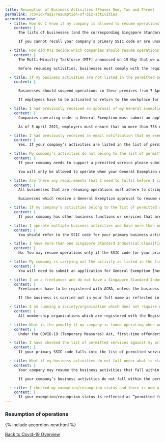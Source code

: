 ```yaml
---
title: Resumption of Business Activities (Phases One, Two and Three)
permalink: /covid-faqs/resumption-of-biz-activities
accordion-new:
  - title: How do I know if my company is allowed to resume operations?
    content: |
      The lists of businesses (and the corresponding Singapore Standard Industrial Classification (SSIC) codes) that may operate can be found [here](/images/covid/Permittedserviceslist2.pdf){:target="_blank"}. Businesses in these lists do not need to apply to MTI for exemption before resuming operations.

      If you cannot recall your company’s primary SSIC code or are unsure of what your business activity is classified as, you can log in to [BizFile+](https://www.bizfile.gov.sg/){:target="_blank"} with your Singpass to retrieve your primary SSIC code. You can then look for it on the list of permitted services.

  - title: How did MTI decide which companies should resume operations?
    content: |
      The Multi-Ministry Taskforce (MTF) announced on 19 May that we will exit the Circuit Breaker and resume activities in a phased manner from 2 June to minimise the risk of a resurgence in COVID-19 community transmission. In Phase One starting from 2 June, the MTF gradually allowed more workers to return to work, starting with businesses that operate in settings with lower transmission risks, or that do not require interactions with large groups of people. In Phase Two starting from 19 June, we allowed the resumption of a broad range of activities, including the reopening of physical outlets of retail businesses, as well as the resumption of food and beverage dine-in, personal health and wellness, and home-based services.

      Before resuming activities, businesses must comply with the requirements for [Safe Management Measures](/safemanagement/general/){:target="_blank"} and any sector-specific requirements which apply to them.

  - title: If my business activities are not listed in the permitted services list, can I apply for an exemption to resume business activities?
    content: |

      Businesses should suspend operations in their premises from 7 April 2020 onwards until they are approved by MTI to continue operations or their business activity falls within the list of permitted services [here](/images/covid/Permittedserviceslist2.pdf){:target="_blank"}.

      If employees have to be activated to return to the workplace for short periods of time (i.e. less than a day), employers are required to apply to MTI for a time-limited exemption to do so [here](https://www.gobusiness.gov.sg/exemptions/login){:target="_blank"}. If employers need to maintain a skeletal workforce at the workplace for longer periods, an application for a general exemption should be submitted instead [here](https://www.gobusiness.gov.sg/exemptions/login){:target="_blank"}.

  - title: I had previously received an approval of my General Exemption but my companies’ activities are not listed in the permitted services list. Will I be able to continue operations? Can our employees who are currently working from home return to the workplace?
    content: |
      Companies operating under a General Exemption must submit an application for additional manpower via the GoBusiness portal, to allow more employees to return to the workplace.

      As of 5 April 2021, employers must ensure that no more than 75% of employees who can work from home can be at the workplace at any point in time. There is no longer a limit on the proportion of an individual employee’s working time that can be spent at the workplace. The mandatory split team requirement will also be removed.

  - title: I had previously received an email notification that my exemption had been rescinded, but my company falls under the list of permitted services. Will I be able to resume operations?
    content: |
      Yes. If your company’s activities are listed in the list of permitted services, you will be allowed to resume operations. If your company has other business functions or services that do not belong to the list of permitted services, these other business functions or services should remain suspended until further notice.

  - title: My company’s activities do not belong to the list of permitted services, but we support a permitted service that is listed. What should I do? Can I appeal?
    content: |
      If your company needs to support a permitted service please submit an application for a General Exemption or a Time-Limited Exemption [here](https://www.gobusiness.gov.sg/exemptions/login){:target="_blank"}.

      You will only be allowed to operate when your General Exemption or Time-Limited Exemption is approved.

  - title: Are there any requirements that I need to fulfil before I can resume operations?
    content: |      
      All businesses that are resuming operations must adhere to stringent safe management measures, as well as comply with any sector-specific requirements relevant to their business, before resuming operations. Please refer to these requirements [here](/safemanagement/general/).

      Businesses which receive a General Exemption approval to resume operations must declare their number of workers who are working onsite **within 2 days of the commencement of operations**.

  - title: If my company’s activities belong to the list of permitted services, will I be able to operate all my business functions?
    content: |            
      If your company has other business functions or services that are not in the list of permitted services, these other business functions or services should remain suspended until further notice.

  - title: I operate multiple business activities and have more than one Singapore Standard Industrial Classification (SSIC) code tagged to my business. Which code should I refer to?
    content: |  
      You should refer to the SSIC code for your primary business activity and check it against the list of permitted services that can resume operations [here](/images/covid/Permittedserviceslist2.pdf){:target="_blank"}.

  - title: I have more than one Singapore Standard Industrial Classification (SSIC) code tagged to my business. If my primary activity does not fall under the list of permitted services, but my secondary activity falls under the list of permitted services, will I still be allowed to resume operations?
    content: |  
      No. You may resume operations only if the SSIC code for your primary business activity falls within the list of permitted services that can resume operations. However, if you intend to only carry out the secondary activity (and not the primary activity) which falls within the list of permitted services, you may submit an application for General Exemption here.

  - title: My company is carrying out the activity as listed in the list of permitted services. However, my SSIC code does not fall under the listed code on the website. Will I still be allowed to resume operations?
    content: |  
      You will need to submit an application for General Exemption [here](https://www.gobusiness.gov.sg/exemptions/login){:target="_blank"} and receive approval from MTI before resuming operations.  

  - title: I am a freelancer and do not have a Singapore Standard Industrial Classification (SSIC) code. How do I know if I can resume service?
    content: |  
      Freelancers have to be registered with ACRA, unless the business is carried out in your full name as reflected in your NRIC.

      If the business is carried out in your full name as reflected in your NRIC, you can include a description of your business and click [here](https://www.bizfile.gov.sg/ngbbizfileinternet/faces/oracle/webcenter/portalapp/pages/TransactionMain.jspx?selectedETransId=G016&_afrLoop=36125310646351426&_afrWindowMode=0&_afrWindowId=165ndkuclg&_adf.ctrl-state=ycaqxy2ru_34#!%40%40%3F_afrWindowId%3D165ndkuclg%26selectedETransId%3DG016%26_afrLoop%3D36125310646351426%26_afrWindowMode%3D0%26_adf.ctrl-state%3Dycaqxy2ru_38){:target="_blank"} to search for the SSIC code which corresponds to the nature of your business activity. Once you have retrieved your SSIC code, please check it against the list of permitted services that can resume operations here.

  - title: I am running a society/organisation which does not require me to be registered with ACRA. How can I check whether I can resume activities?
    content: |  
      All membership organisations which are registered with the Registry of Societies are allowed to resume their onsite activities, subject to the implementation of safe management measures and any sector specific requirements relevant to their activities, before resuming operations. Please refer to these requirements [here](/safemanagement/general/).

  - title: What is the penalty if my company is found operating when we are not allowed to do so?
    content: |  
      Under the COVID-19 (Temporary Measures) Act, first-time offenders found operating will face a fine of up to $10,000, imprisonment of up to six months, or both. Subsequent offences may face a fine of up to $20,000, imprisonment of up to twelve months, or both.

  - title: I have checked the list of permitted services against my primary SSIC code and I am sure I am allowed to resume operations. Why is my business resumption status not reflected as “permitted”?
    content: |    
      If your primary SSIC code falls into the list of permitted services and you have not changed your primary SSIC code recently, please write to <covid_gobusiness@mti.gov.sg> for assistance.

  - title: What if my business activities do not fall under what is stated as permitted services for the SSIC code of my company’s primary business activity?
    content: |
      Your company may resume the business activities that fall within the list of permitted services.

      If your company’s business activities do not fall within the permitted services for the SSIC code of your company’s primary business activity, these activities should remain suspended until further notice. You will need to apply for a General Exemption.

  - title: I checked my exemption/resumption status and there is now a “period” specified next to my permitted “status”. What does this mean? Can I continue operating?
    content: |       
      If your exemption/resumption status is reflected as “permitted from [date]”, you will only be allowed to resume operations from the specified date. If your exemption/resumption status is reflected as just “permitted”, you are already allowed to continue your operations.                    
---
```


### Resumption of operations

{% include accordion-new.html %}

[Back to Covid-19 Overview](/covid/)
